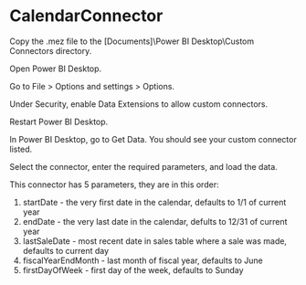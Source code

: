 # CalendarConnector
Copy the .mez file to the [Documents]\Power BI Desktop\Custom Connectors directory.

Open Power BI Desktop.

Go to File > Options and settings > Options.

Under Security, enable Data Extensions to allow custom connectors.

Restart Power BI Desktop.

In Power BI Desktop, go to Get Data. You should see your custom connector listed.

Select the connector, enter the required parameters, and load the data.

This connector has 5 parameters, they are in this order:
1. startDate - the very first date in the calendar, defaults to 1/1 of current year
2. endDate - the very last date in the calendar, defults to 12/31 of current year
3. lastSaleDate - most recent date in sales table where a sale was made, defaults to current day
4. fiscalYearEndMonth - last month of fiscal year, defaults to June
5. firstDayOfWeek - first day of the week, defaults to Sunday
